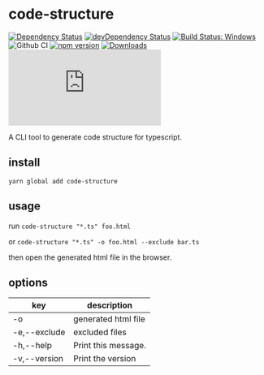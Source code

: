 # code-structure

[![Dependency Status](https://david-dm.org/plantain-00/code-structure.svg)](https://david-dm.org/plantain-00/code-structure)
[![devDependency Status](https://david-dm.org/plantain-00/code-structure/dev-status.svg)](https://david-dm.org/plantain-00/code-structure#info=devDependencies)
[![Build Status: Windows](https://ci.appveyor.com/api/projects/status/github/plantain-00/code-structure?branch=master&svg=true)](https://ci.appveyor.com/project/plantain-00/code-structure/branch/master)
![Github CI](https://github.com/plantain-00/code-structure/workflows/Github%20CI/badge.svg)
[![npm version](https://badge.fury.io/js/code-structure.svg)](https://badge.fury.io/js/code-structure)
[![Downloads](https://img.shields.io/npm/dm/code-structure.svg)](https://www.npmjs.com/package/code-structure)
[![type-coverage](https://img.shields.io/badge/dynamic/json.svg?label=type-coverage&prefix=%E2%89%A5&suffix=%&query=$.typeCoverage.atLeast&uri=https%3A%2F%2Fraw.githubusercontent.com%2Fplantain-00%2Fcode-structure%2Fmaster%2Fpackage.json)](https://github.com/plantain-00/code-structure)

A CLI tool to generate code structure for typescript.

## install

`yarn global add code-structure`

## usage

run `code-structure "*.ts" foo.html`

or `code-structure "*.ts" -o foo.html --exclude bar.ts`

then open the generated html file in the browser.

## options

key | description
--- | ---
-o | generated html file
-e,--exclude | excluded files
-h,--help | Print this message.
-v,--version | Print the version
